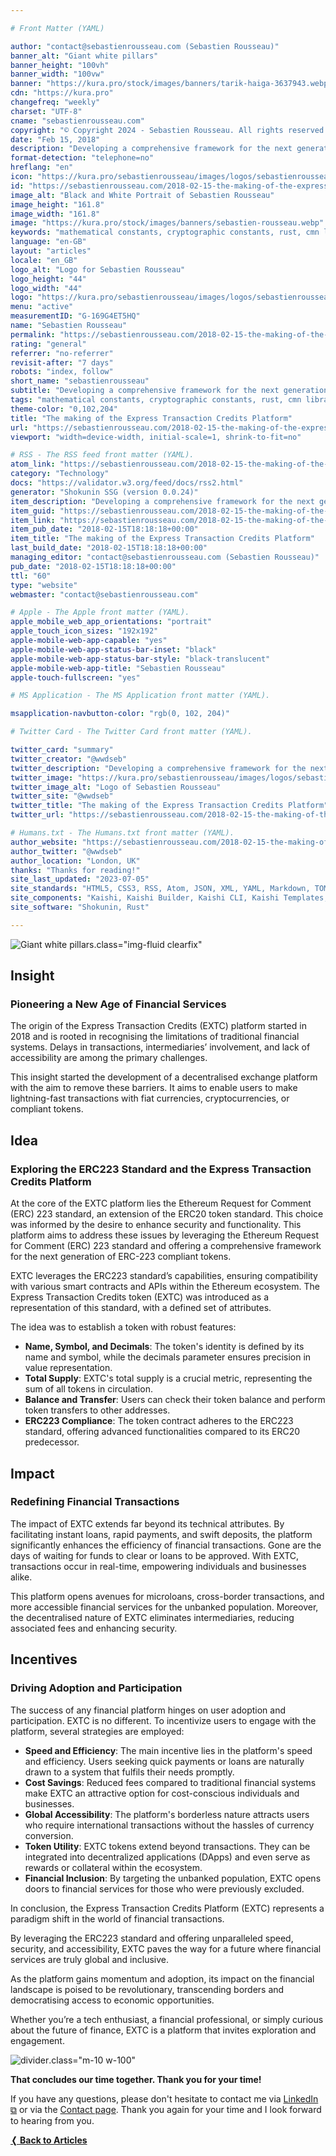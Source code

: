 ```yaml
---

# Front Matter (YAML)

author: "contact@sebastienrousseau.com (Sebastien Rousseau)"
banner_alt: "Giant white pillars"
banner_height: "100vh"
banner_width: "100vw"
banner: "https://kura.pro/stock/images/banners/tarik-haiga-3637943.webp"
cdn: "https://kura.pro"
changefreq: "weekly"
charset: "UTF-8"
cname: "sebastienrousseau.com"
copyright: "© Copyright 2024 - Sebastien Rousseau. All rights reserved."
date: "Feb 15, 2018"
description: "Developing a comprehensive framework for the next generation of Ethereum Request for Comment compliant tokens using the ERC-223 standard."
format-detection: "telephone=no"
hreflang: "en"
icon: "https://kura.pro/sebastienrousseau/images/logos/sebastienrousseau.svg"
id: "https://sebastienrousseau.com/2018-02-15-the-making-of-the-express-transaction-credits-platform/index.html"
image_alt: "Black and White Portrait of Sebastien Rousseau"
image_height: "161.8"
image_width: "161.8"
image: "https://kura.pro/stock/images/banners/sebastien-rousseau.webp"
keywords: "mathematical constants, cryptographic constants, rust, cmn library, secure, reliable, accurate, portability, performance, documentation, versatility"
language: "en-GB"
layout: "articles"
locale: "en_GB"
logo_alt: "Logo for Sebastien Rousseau"
logo_height: "44"
logo_width: "44"
logo: "https://kura.pro/sebastienrousseau/images/logos/sebastienrousseau.webp"
menu: "active"
measurementID: "G-169G4ET5HQ"
name: "Sebastien Rousseau"
permalink: "https://sebastienrousseau.com/2018-02-15-the-making-of-the-express-transaction-credits-platform/index.html"
rating: "general"
referrer: "no-referrer"
revisit-after: "7 days"
robots: "index, follow"
short_name: "sebastienrousseau"
subtitle: "Developing a comprehensive framework for the next generation of Ethereum Request for Comment compliant tokens using the ERC-223 standard."
tags: "mathematical constants, cryptographic constants, rust, cmn library, secure, reliable, accurate, portability, performance, documentation, versatility"
theme-color: "0,102,204"
title: "The making of the Express Transaction Credits Platform"
url: "https://sebastienrousseau.com/2018-02-15-the-making-of-the-express-transaction-credits-platform/index.html"
viewport: "width=device-width, initial-scale=1, shrink-to-fit=no"

# RSS - The RSS feed front matter (YAML).
atom_link: "https://sebastienrousseau.com/2018-02-15-the-making-of-the-express-transaction-credits-platform/rss.xml"
category: "Technology"
docs: "https://validator.w3.org/feed/docs/rss2.html"
generator: "Shokunin SSG (version 0.0.24)"
item_description: "Developing a comprehensive framework for the next generation of Ethereum Request for Comment compliant tokens using the ERC-223 standard."
item_guid: "https://sebastienrousseau.com/2018-02-15-the-making-of-the-express-transaction-credits-platform/rss.xml"
item_link: "https://sebastienrousseau.com/2018-02-15-the-making-of-the-express-transaction-credits-platform/rss.xml"
item_pub_date: "2018-02-15T18:18:18+00:00"
item_title: "The making of the Express Transaction Credits Platform"
last_build_date: "2018-02-15T18:18:18+00:00"
managing_editor: "contact@sebastienrousseau.com (Sebastien Rousseau)"
pub_date: "2018-02-15T18:18:18+00:00"
ttl: "60"
type: "website"
webmaster: "contact@sebastienrousseau.com"

# Apple - The Apple front matter (YAML).
apple_mobile_web_app_orientations: "portrait"
apple_touch_icon_sizes: "192x192"
apple-mobile-web-app-capable: "yes"
apple-mobile-web-app-status-bar-inset: "black"
apple-mobile-web-app-status-bar-style: "black-translucent"
apple-mobile-web-app-title: "Sebastien Rousseau"
apple-touch-fullscreen: "yes"

# MS Application - The MS Application front matter (YAML).

msapplication-navbutton-color: "rgb(0, 102, 204)"

# Twitter Card - The Twitter Card front matter (YAML).

twitter_card: "summary"
twitter_creator: "@wwdseb"
twitter_description: "Developing a comprehensive framework for the next generation of Ethereum Request for Comment compliant tokens using the ERC-223 standard."
twitter_image: "https://kura.pro/sebastienrousseau/images/logos/sebastienrousseau.webp"
twitter_image_alt: "Logo of Sebastien Rousseau"
twitter_site: "@wwdseb"
twitter_title: "The making of the Express Transaction Credits Platform"
twitter_url: "https://sebastienrousseau.com/2018-02-15-the-making-of-the-express-transaction-credits-platform/index.html"

# Humans.txt - The Humans.txt front matter (YAML).
author_website: "https://sebastienrousseau.com/2018-02-15-the-making-of-the-express-transaction-credits-platform/index.html"
author_twitter: "@wwdseb"
author_location: "London, UK"
thanks: "Thanks for reading!"
site_last_updated: "2023-07-05"
site_standards: "HTML5, CSS3, RSS, Atom, JSON, XML, YAML, Markdown, TOML"
site_components: "Kaishi, Kaishi Builder, Kaishi CLI, Kaishi Templates, Kaishi Themes"
site_software: "Shokunin, Rust"

---
```


![Giant white pillars](https://kura.pro/stock/images/banners/rawpixel-com-369782.webp).class=\"img-fluid clearfix\"

## Insight

### Pioneering a New Age of Financial Services

The origin of the Express Transaction Credits (EXTC) platform started in 2018 and is rooted in recognising the limitations of traditional financial systems. Delays in transactions, intermediaries’ involvement, and lack of accessibility are among the primary challenges.

This insight started the development of a decentralised exchange platform with the aim to remove these barriers. It aims to enable users to make lightning-fast transactions with fiat currencies, cryptocurrencies, or compliant tokens.

## Idea

### Exploring the ERC223 Standard and the Express Transaction Credits Platform

At the core of the EXTC platform lies the Ethereum Request for Comment (ERC) 223 standard, an extension of the ERC20 token standard. This choice was informed by the desire to enhance security and functionality. This platform aims to address these issues by leveraging the Ethereum Request for Comment (ERC) 223 standard and offering a comprehensive framework for the next generation of ERC-223 compliant tokens.

EXTC leverages the ERC223 standard’s capabilities, ensuring compatibility with various smart contracts and APIs within the Ethereum ecosystem. The Express Transaction Credits token (EXTC) was introduced as a representation of this standard, with a defined set of attributes.

The idea was to establish a token with robust features:

- **Name, Symbol, and Decimals**: The token's identity is defined by its name and symbol, while the decimals parameter ensures precision in value representation.
- **Total Supply**: EXTC's total supply is a crucial metric, representing the sum of all tokens in circulation.
- **Balance and Transfer**: Users can check their token balance and perform token transfers to other addresses.
- **ERC223 Compliance**: The token contract adheres to the ERC223 standard, offering advanced functionalities compared to its ERC20 predecessor.

## Impact

### Redefining Financial Transactions

The impact of EXTC extends far beyond its technical attributes. By facilitating instant loans, rapid payments, and swift deposits, the platform significantly enhances the efficiency of financial transactions. Gone are the days of waiting for funds to clear or loans to be approved. With EXTC, transactions occur in real-time, empowering individuals and businesses alike.

This platform opens avenues for microloans, cross-border transactions, and more accessible financial services for the unbanked population. Moreover, the decentralised nature of EXTC eliminates intermediaries, reducing associated fees and enhancing security.

## Incentives

### Driving Adoption and Participation

The success of any financial platform hinges on user adoption and participation. EXTC is no different. To incentivize users to engage with the platform, several strategies are employed:

- **Speed and Efficiency**: The main incentive lies in the platform's speed and efficiency. Users seeking quick payments or loans are naturally drawn to a system that fulfils their needs promptly.
- **Cost Savings**: Reduced fees compared to traditional financial systems make EXTC an attractive option for cost-conscious individuals and businesses.
- **Global Accessibility**: The platform's borderless nature attracts users who require international transactions without the hassles of currency conversion.
- **Token Utility**: EXTC tokens extend beyond transactions. They can be integrated into decentralized applications (DApps) and even serve as rewards or collateral within the ecosystem.
- **Financial Inclusion**: By targeting the unbanked population, EXTC opens doors to financial services for those who were previously excluded.

In conclusion, the Express Transaction Credits Platform (EXTC) represents a paradigm shift
in the world of financial transactions.

By leveraging the ERC223 standard and offering unparalleled speed, security, and accessibility, EXTC paves the way for a future where financial services are truly global and inclusive.

As the platform gains momentum and adoption, its impact on the financial landscape is poised to be revolutionary, transcending borders and democratising access to economic opportunities.

Whether you’re a tech enthusiast, a financial professional, or simply curious about the future of finance, EXTC is a platform that invites exploration and engagement.

![divider](https://kura.pro/common/images/elements/divider.svg).class=\"m-10 w-100\"

**That concludes our time together. Thank you for your time!**

If you have any questions, please don't hesitate to contact me via [LinkedIn ⧉][11] or via the [Contact page][10]. Thank you again for your time and I look forward to hearing from you.

[**❬ Back to Articles**][09]

[09]: /articles/index.html "Back to Articles"
[10]: /contact/index.html "Contact Sebastien Rousseau"
[11]: https://www.linkedin.com/in/sebastienrousseau/ "Sebastien Rousseau on LinkedIn"
